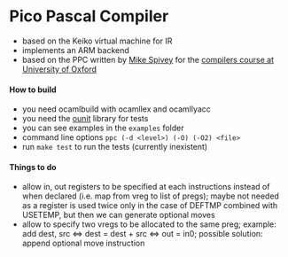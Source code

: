 # Pico Pascal Compiler
- based on the Keiko virtual machine for IR
- implements an ARM backend
- based on the PPC written by [Mike Spivey](http://spivey.oriel.ox.ac.uk/corner/Welcome_to_Spivey%27s_Corner) for the [compilers course at University of Oxford](http://spivey.oriel.ox.ac.uk/corner/Compilers "Compilers Course on Spivey's Corner")

#### How to build
- you need ocamlbuild with ocamllex and ocamllyacc
- you need the [ounit](http://ounit.forge.ocamlcore.org/) library for tests
- you can see examples in the `examples` folder
- command line options `ppc (-d <level>) (-O) (-O2) <file>`
- run `make test` to run the tests (currently inexistent)

#### Things to do
- allow in, out registers to be specified at each instructions instead of when declared (i.e. map from vreg to list of pregs); maybe not needed as a register is used twice only in the case of DEFTMP combined with USETEMP, but then we can generate optional moves
- allow to specify two vregs to be allocated to the same preg; example: add dest, src <=> dest = dest + src <=> out = in0; possible solution: append optional move instruction
